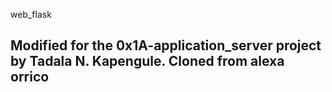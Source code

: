 web_flask

## Modified for the **0x1A-application_server** project by __Tadala N. Kapengule__. Cloned from alexa orrico
